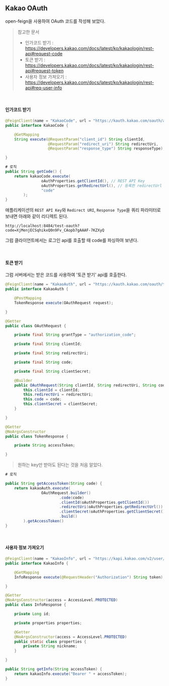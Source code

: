 ## Kakao OAuth

open-feign을 사용하여 OAuth 코드를 작성해 보았다.

> 참고한 문서
>
> + 인가코드 받기 : https://developers.kakao.com/docs/latest/ko/kakaologin/rest-api#request-code
> + 토큰 받기 : https://developers.kakao.com/docs/latest/ko/kakaologin/rest-api#request-token
> + 사용자 정보 가져오기 : https://developers.kakao.com/docs/latest/ko/kakaologin/rest-api#req-user-info

<br>

#### 인가코드 받기

```java
@FeignClient(name = "KakaoCode", url = "https://kauth.kakao.com/oauth/authorize")
public interface KakaoCode {

    @GetMapping
    String execute(@RequestParam("client_id") String clientId,
                   @RequestParam("redirect_uri") String redirectUri,
                   @RequestParam("response_type") String responseType);

}
```

```java
# 로직
public String getCode() {
	return kakaoCode.execute(
                oAuthProperties.getClientId(), // REST API Key
                oAuthProperties.getRedirectUrl(), // 등록한 redirectUrl
                "code"
        );
}
```

애플리케이션의 `REST API Key`와 `Redirect URI`, `Response Type`을 쿼리 파라미터로 보내면 아래와 같이 리디렉트 된다.

```url
http://localhost:8484/test-oauth?code=XjMenjECSqhikxQ0n9Fv_CAopb7gAAAF-7KZXyQ
```

그럼 클라이언트에서는 로그인 api를 호출할 때 code를 파싱하여 보낸다.

<br>

#### 토큰 받기

그럼 서버에서는 받은 코드를 사용하여 '토큰 받기' api를 호출한다.

```java
@FeignClient(name = "KakaoAuth", url = "https://kauth.kakao.com/oauth/token")
public interface KakaoAuth {

    @PostMapping
    TokenResponse execute(OAuthRequest request);

}
```

```java
@Getter
public class OAuthRequest {

    private final String grantType = "authorization_code";

    private final String clientId;

    private final String redirectUri;

    private final String code;

    private final String clientSecret;

    @Builder
    public OAuthRequest(String clientId, String redirectUri, String code, String clientSecret) {
        this.clientId = clientId;
        this.redirectUri = redirectUri;
        this.code = code;
        this.clientSecret = clientSecret;
    }

}
```

```java
@Getter
@NoArgsConstructor
public class TokenResponse {

    private String accessToken;

}
```

> 원하는 key만 받아도 된다는 것을 처음 알았다.

```java
# 로직

public String getAccessToken(String code) {
    return kakaoAuth.execute(
                OAuthRequest.builder()
                        .code(code)
                        .clientId(oAuthProperties.getClientId())
                        .redirectUri(oAuthProperties.getRedirectUrl())
                        .clientSecret(oAuthProperties.getClientSecret()) // 토큰 발급시 보안을 강화하기 위해 추가 확인하는 코드
                        .build()
        ).getAccessToken()
}
```

<br>

#### 사용자 정보 가져오기

```java
@FeignClient(name = "KakaoInfo", url = "https://kapi.kakao.com/v2/user/me")
public interface KakaoInfo {

    @GetMapping
    InfoResponse execute(@RequestHeader("Authorization") String token);

}
```

```java
@Getter
@NoArgsConstructor(access = AccessLevel.PROTECTED)
public class InfoResponse {

    private Long id;

    private properties properties;

    @Getter
    @NoArgsConstructor(access = AccessLevel.PROTECTED)
    public static class properties {
        private String nickname;
    }

}
```

```java
public String getInfo(String accessToken) {
    return kakaoInfo.execute("Bearer " + accessToken);
}
```

